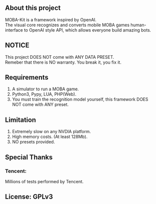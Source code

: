 ## About this project
MOBA-Kit is a framework inspired by OpenAI.  
The visual core recognizes and converts mobile MOBA games human-interface to OpenAI style API, which allows everyone build amazing bots.

## NOTICE 
This project DOES NOT come with ANY DATA PRESET.   </br>
Remeber that there is NO warranty. You break it, you fix it.  

## Requirements 
1. A simulator to run a MOBA game.
2. Python3, Pypy, LUA, PHP(Web).
3. You must train the recognition model yourself, this framework DOES NOT come with ANY preset.

## Limitation 
1. Extremely slow on any NVDIA platform.
2. High memory costs. (At least 128Mb).
3. NO presets provided.

## Special Thanks
### Tencent: 
Millions of tests performed by Tencent.  

## License: GPLv3

